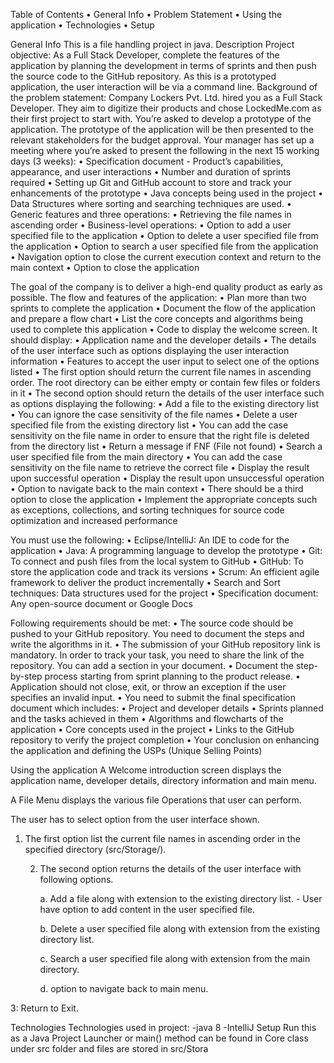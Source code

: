 Table of Contents
	•	General Info
	•	Problem Statement
	•	Using the application
	•	Technologies
	•	Setup


General Info
This is a file handling project in java.
Description
Project objective:
As a Full Stack Developer, complete the features of the application by planning the development in terms of sprints and then push the source code to the GitHub repository. As this is a prototyped application, the user interaction will be via a command line.
Background of the problem statement:
Company Lockers Pvt. Ltd. hired you as a Full Stack Developer. They aim to digitize their products and chose LockedMe.com as their first project to start with. You’re asked to develop a prototype of the application. The prototype of the application will be then presented to the relevant stakeholders for the budget approval. Your manager has set up a meeting where you’re asked to present the following in the next 15 working days (3 weeks):
	•	Specification document - Product’s capabilities, appearance, and user interactions
	•	Number and duration of sprints required
	•	Setting up Git and GitHub account to store and track your enhancements of the prototype
	•	Java concepts being used in the project
	•	Data Structures where sorting and searching techniques are used.
	•	Generic features and three operations:
		•	Retrieving the file names in ascending order
		•	Business-level operations:
			•	Option to add a user specified file to the application
			•	Option to delete a user specified file from the application
			•	Option to search a user specified file from the application
			•	Navigation option to close the current execution context and return to the main context
		•	Option to close the application


The goal of the company is to deliver a high-end quality product as early as possible.
The flow and features of the application:
	•	Plan more than two sprints to complete the application
	•	Document the flow of the application and prepare a flow chart
	•	List the core concepts and algorithms being used to complete this application
	•	Code to display the welcome screen. It should display:
		•	Application name and the developer details
		•	The details of the user interface such as options displaying the user interaction information
		•	Features to accept the user input to select one of the options listed
	•	The first option should return the current file names in ascending order. The root directory can be either empty or contain few files or folders in it
	•	The second option should return the details of the user interface such as options displaying the following:
	•	Add a file to the existing directory list
	•	You can ignore the case sensitivity of the file names
	•	Delete a user specified file from the existing directory list
	•	You can add the case sensitivity on the file name in order to ensure that the right file is deleted from the directory list
	•	Return a message if FNF (File not found)
	•	Search a user specified file from the main directory
	•	You can add the case sensitivity on the file name to retrieve the correct file
	•	Display the result upon successful operation
	•	Display the result upon unsuccessful operation
	•	Option to navigate back to the main context
	•	There should be a third option to close the application
	•	Implement the appropriate concepts such as exceptions, collections, and sorting techniques for source code optimization and increased performance


You must use the following:
	•	Eclipse/IntelliJ: An IDE to code for the application
	•	Java: A programming language to develop the prototype
	•	Git: To connect and push files from the local system to GitHub
	•	GitHub: To store the application code and track its versions
	•	Scrum: An efficient agile framework to deliver the product incrementally
	•	Search and Sort techniques: Data structures used for the project
	•	Specification document: Any open-source document or Google Docs


Following requirements should be met:
	•	The source code should be pushed to your GitHub repository. You need to document the steps and write the algorithms in it.
	•	The submission of your GitHub repository link is mandatory. In order to track your task, you need to share the link of the repository. You can add a section in your document.
	•	Document the step-by-step process starting from sprint planning to the product release.
	•	Application should not close, exit, or throw an exception if the user specifies an invalid input.
	•	You need to submit the final specification document which includes:
		•	Project and developer details
		•	Sprints planned and the tasks achieved in them
		•	Algorithms and flowcharts of the application
		•	Core concepts used in the project
		•	Links to the GitHub repository to verify the project completion
		•	Your conclusion on enhancing the application and defining the USPs (Unique Selling Points)


Using the application
A Welcome introduction screen displays the application name, developer details, directory information and main menu.
 
A File Menu displays the various file Operations that user can perform.
 
The user has to select option from the user interface shown.
1. The first option list the current file names in ascending order in the specified directory (src/Storage/).

    2. The second option returns the details of the user interface with following options.

        a. Add a file along with extension to the existing directory list.
            - User have option to add content in the user specified file. 

        b. Delete a user specified file along with extension from the existing directory list.

        c. Search a user specified file along with extension from the main directory.

        d. option to navigate back to main menu.

3: Return to Exit.

Technologies
Technologies used in project:
-java 8
-IntelliJ
Setup
Run this as a Java Project
Launcher or main() method can be found in Core class under src folder and files are stored in src/Stora
